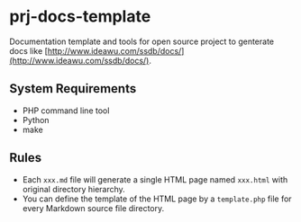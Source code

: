 prj-docs-template
=================

Documentation template and tools for open source project to genterate docs like [http://www.ideawu.com/ssdb/docs/](http://www.ideawu.com/ssdb/docs/).

## System Requirements

* PHP command line tool
* Python
* make

## Rules

* Each `xxx.md` file will generate a single HTML page named `xxx.html` with original directory hierarchy.
* You can define the template of the HTML page by a `template.php` file for every Markdown source file directory.
